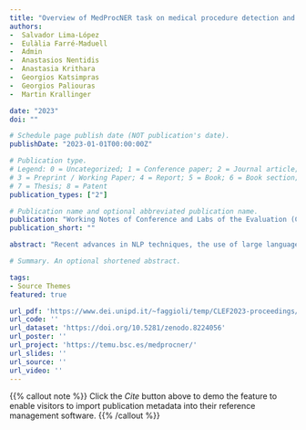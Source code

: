 ```yaml
---
title: "Overview of MedProcNER task on medical procedure detection and entity linking at BioASQ 2023"
authors:
-  Salvador Lima-López
-  Eulàlia Farré-Maduell
-  Admin
-  Anastasios Nentidis
-  Anastasia Krithara
-  Georgios Katsimpras
-  Georgios Paliouras
-  Martin Krallinger

date: "2023"
doi: ""

# Schedule page publish date (NOT publication's date).
publishDate: "2023-01-01T00:00:00Z"

# Publication type.
# Legend: 0 = Uncategorized; 1 = Conference paper; 2 = Journal article;
# 3 = Preprint / Working Paper; 4 = Report; 5 = Book; 6 = Book section;
# 7 = Thesis; 8 = Patent
publication_types: ["2"]

# Publication name and optional abbreviated publication name.
publication: "Working Notes of Conference and Labs of the Evaluation (CLEF) Forum"
publication_short: ""

abstract: "Recent advances in NLP techniques, the use of large language models and Transformers are showing promising results for processing clinical content. The development of tools for automatic recognition of medical concepts, variables, and clinical expressions is key for the semantic analysis of clinical records, semantic search engines and the generation of structured data representations. Despite the importance of medical procedures for management, diagnosis prevention and prognosis, there are few comprehensive resources for medical procedure extraction and normalization. In order to foster the development of procedure mention detection and entity linking systems, we have released the MedProcNER (Medical Procedures Name Entity Recognition) corpus, a high quality, manually annotated collection of 1000 clinical case reports written in Spanish. The corpus has been exhaustively labeled by physicians following detailed annotation guidelines and quality control measurements. Additionally, a multilingual Silver Standard corpus has also been generated for English, Italian, French, Portuguese, Romanian, Dutch, Swedish and Czech, to provide a clinical NLP resource for research in these languages. A total of 9 teams from 8 different countries have participated in the MedProcNER track of BioASQ 2023 (part of CLEF 2023), using mostly Transformers architectures and models like RoBERTA, BioMBERT, ALBERT, Longformers or SapBERT. MedProcNER was structured into three sub-tracks: a) Clinical Procedure Entity Recognition task, b) Clinical Procedure Normalization task to SNOMED CT and c) Clinical Procedure-based Document Indexing task. The MedProcNER corpus, guidelines, and resources (including cross-mappings to MeSH and ICD-10) are freely available at: https://zenodo. org/record/7929830"

# Summary. An optional shortened abstract.

tags:
- Source Themes
featured: true

url_pdf: 'https://www.dei.unipd.it/~faggioli/temp/CLEF2023-proceedings/paper-002.pdf'
url_code: ''
url_dataset: 'https://doi.org/10.5281/zenodo.8224056'
url_poster: ''
url_project: 'https://temu.bsc.es/medprocner/'
url_slides: ''
url_source: ''
url_video: ''
---
```

{{% callout note %}}
Click the _Cite_ button above to demo the feature to enable visitors to import publication metadata into their reference management software.
{{% /callout %}}                     